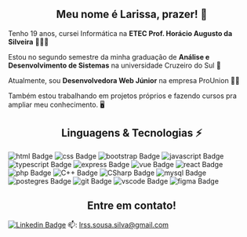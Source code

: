 <h2 style="text-align:center">Meu nome é Larissa, prazer! 👋</h2>

Tenho 19 anos, cursei Informática na __ETEC Prof. Horácio Augusto da Silveira__ 👩🏻‍🎓

Estou no segundo semestre da minha graduação de __Análise e Desenvolvimento de Sistemas__ na universidade Cruzeiro do Sul 💫 

Atualmente, sou __Desenvolvedora Web Júnior__ na empresa ProUnion 👩‍💻

Também estou trabalhando em projetos próprios e fazendo cursos pra ampliar meu conhecimento. 🖥

<h2 style="text-align:center">Linguagens & Tecnologias ⚡</h2>

![html Badge](https://img.shields.io/badge/HTML5-E34F26?style=for-the-badge&logo=html5&logoColor=white)
![css Badge](https://img.shields.io/badge/CSS3-1572B6?style=for-the-badge&logo=css3&logoColor=white)
![bootstrap Badge](https://img.shields.io/badge/Bootstrap-563D7C?style=for-the-badge&logo=bootstrap&logoColor=white)
![javascript Badge](https://img.shields.io/badge/JavaScript-323330?style=for-the-badge&logo=javascript&logoColor=F7DF1E)
![typescript Badge](https://img.shields.io/badge/TypeScript-323330?style=for-the-badge&logo=typescript&logoColor=007ACC)
![express Badge](https://img.shields.io/badge/Express.js-404D59?style=for-the-badge)
![vue Badge](https://img.shields.io/badge/Vue.js-35495E?style=for-the-badge&logo=vue.js&logoColor=4FC08D)
![react Badge](https://img.shields.io/badge/React-20232A?style=for-the-badge&logo=react&logoColor=61DAFB)
![php Badge](https://img.shields.io/badge/PHP-8993c1?style=for-the-badge&logo=php&logoColor=white)
![C++ Badge](https://img.shields.io/badge/C++-017fcd?style=for-the-badge&logo=C&logoColor=white)
![CSharp Badge](https://img.shields.io/badge/CSharp-9e6ed8?style=for-the-badge&logo=CSharp&logoColor=white)
![mysql Badge](https://img.shields.io/badge/MySQL-00000F?style=for-the-badge&logo=mysql&logoColor=white)
![postegres Badge](https://img.shields.io/badge/PostgreSQL-316192?style=for-the-badge&logo=postgresql&logoColor=white)
![git Badge](https://img.shields.io/badge/Git-F05032?style=for-the-badge&logo=git&logoColor=white)
![vscode Badge](https://img.shields.io/badge/Visual_Studio_Code-0078D4?style=for-the-badge&logo=visual%20studio%20code&logoColor=white)
![figma Badge](https://img.shields.io/badge/Figma-F24E1E?style=for-the-badge&logo=figma&logoColor=white)

<h2 style="text-align:center">Entre em contato!</h2>

<a href="https://www.linkedin.com/in/larissa-sousa-silva-491893204/">![Linkedin Badge](https://img.shields.io/badge/LinkedIn-0077B5?style=for-the-badge&logo=linkedin&logoColor=white)</a>
📫: lrss.sousa.silva@gmail.com
<!--
**devlari/devlari** is a ✨ _special_ ✨ repository because its `README.md` (this file) appears on your GitHub profile.

Here are some ideas to get you started:

- 🔭 I’m currently working on ...
- 🌱 I’m currently learning ...
- 👯 I’m looking to collaborate on ...
- 🤔 I’m looking for help with ...
- 💬 Ask me about ...
- 📫 How to reach me: ...
- 😄 Pronouns: ...
- ⚡ Fun fact: ...
-->
